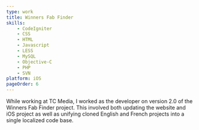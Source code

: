 ```yaml
---
type: work
title: Winners Fab Finder
skills:
	- CodeIgniter
	- CSS
	- HTML
	- Javascript
	- LESS
	- MySQL
	- Objective-C
	- PHP
	- SVN
platform: iOS
pageOrder: 6
---
```


While working at TC Media, I worked as the developer on version 2.0 of the Winners Fab Finder project. This involved both updating the website and iOS project as well as unifying cloned English and French projects into a single localized code base.
